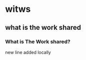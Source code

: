 witws
=====

what is the work shared
-----------------------

### What is The Work shared?

new line added locally

